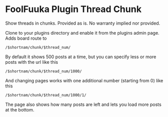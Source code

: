 # FoolFuuka Plugin Thread Chunk
Show threads in chunks. Provided as is. No warranty implied nor provided.

Clone to your plugins directory and enable it from the plugins admin page.
Adds board route to 
```
/$shortnam/chunk/$thread_num/
```
By default it shows 500 posts at a time, but you can specify less or more posts with the url like this
```
/$shortnam/chunk/$thread_num/1000/
```
And changing pages works with one additional number (starting from 0) like this
```
/$shortnam/chunk/$thread_num/1000/1/
```
The page also shows how many posts are left and lets you load more posts at the bottom.

